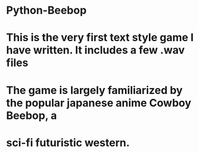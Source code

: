 # Python-Beebop

# This is the very first text style game I have written.  It includes a few .wav files

# The game is largely familiarized by the popular japanese anime Cowboy Beebop, a
# sci-fi futuristic western.
